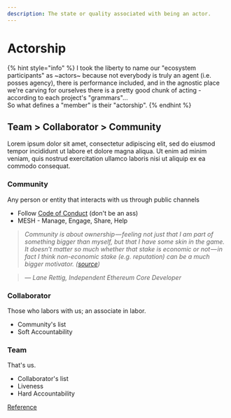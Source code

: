 ```yaml
---
description: The state or quality associated with being an actor.
---
```


# Actorship

{% hint style="info" %}
I took the liberty to name our "ecosystem participants" as ~actors~ because not everybody is truly an agent \(i.e. posses agency\), there is performance included, and in the agnostic place we're carving for ourselves there is a pretty good chunk of acting - according to each project's "grammars"...   
So what defines a "member" is their "actorship".
{% endhint %}

## Team &gt; Collaborator &gt; Community 

Lorem ipsum dolor sit amet, consectetur adipiscing elit, sed do eiusmod tempor incididunt ut labore et dolore magna aliqua. Ut enim ad minim veniam, quis nostrud exercitation ullamco laboris nisi ut aliquip ex ea commodo consequat.

### Community 

Any person or entity that interacts with us through public channels

* Follow [Code of Conduct](code-of-conduct/) \(don't be an ass\)
* MESH - Manage, Engage, Share, Help

> _Community is about ownership — feeling not just that I am part of something bigger than myself, but that I have some skin in the game. It doesn’t matter so much whether that stake is economic or not — in fact I think non-economic stake \(e.g. reputation\) can be a much bigger motivator. \(_[_source_](https://twitter.com/lrettig/status/1037685148681216000)_\)_

> _— Lane Rettig, Independent Ethereum Core Developer_

### Collaborator

Those who labors with us; an associate in labor.

* Community's list
* Soft Accountability 

### Team

That's us.

* Collaborator's list
* Liveness 
* Hard Accountability





[Reference](https://docs.google.com/document/d/18PoWjEzIAK_Zm_k4g7w0KgmZgqss9WmDplV_j1_z9Dw/edit)

